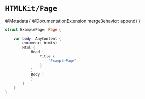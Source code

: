 # ``HTMLKit/Page``

@Metadata {
    @DocumentationExtension(mergeBehavior: append)
}

```swift
struct ExamplePage: Page {

    var body: AnyContent {
        Document(.html5)
        Html {
            Head {
                Title {
                    "ExamplePage"
                }
            }
            Body {
            }
        }
    }
}
```
